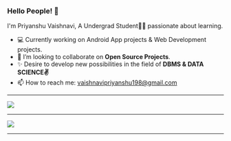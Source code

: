 ### Hello People! 👋
 I'm Priyanshu Vaishnavi, A Undergrad Student👩‍🎓 passionate about learning.<br>
 
 - 💻 Currently working on Android App projects & Web Development projects.
 - 👯 I’m looking to collaborate on **Open Source Projects**.
 - ✨ Desire to develop new possibilities in the field of **DBMS & DATA SCIENCE✌**
 - 📫 How to reach me: vaishnavipriyanshu198@gmail.com

<hr>
<img src="https://github-readme-stats.vercel.app/api?username=priyanshu688&&show_icons=true&title_color=ffffff&icon_color=bb2acf&text_color=daf7dc&bg_color=191919">
<hr>

<img align="center" src="https://github-readme-stats.vercel.app/api/top-langs/?username=priyanshu688&layout=compact&theme=vue&show=Html,java,css&title_color=ffffff&text_color=c9cacc&icon_color=2bbc8a&bg_color=1d1f21&langs_count=8" />

<hr>

<!--
**priyanshu688/priyanshu688** is a ✨ _special_ ✨ repository because its `README.md` (this file) appears on your GitHub profile.

Here are some ideas to get you started:

- 🔭 I’m currently working on ...
- 🌱 I’m currently learning ...
- 👯 I’m looking to collaborate on ...
- 🤔 I’m looking for help with ...
- 💬 Ask me about ...
- 📫 How to reach me:@vaishnavipriyanshu198@gmail.com
- 😄 Pronouns: ...
- ⚡ Fun fact: ...
-->
